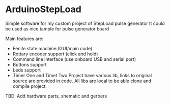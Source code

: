 # ArduinoStepLoad
Simple software for my custom project of StepLoad pulse generator
It could be used as nice tample for pulse generator board


Main features are: 
- Fenite state machine (GUI/main code)
- Rottary encoder support (click and hold) 
- Command line interface (use onboard USB and serial port)
- Buttons support 
- Leds support 
- Timer One and Timet Two 
Project have various lib, links to original source are provided in code. 
All libs are local to be able clone and compile project. 

TBD: 
Add hardware parts, shematic and gerbers 


